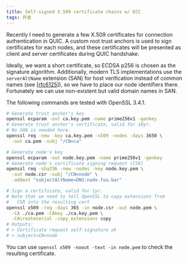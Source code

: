 ```yaml
---
title: Self-signed X.509 certificate chains w/ ECC
tags: 开发
---
```


Recently I need to generate a few X.509 certificates for connection authentication in QUIC. A custom root trust anchors is used to sign certificates for each nodes, and these certificates will be presented as client and server certificates during QUIC handshake.

Ideally, we want a short certificate, so ECDSA p256 is chosen as the signature algorithm. Additionally, modern TLS implementations use the `serverAltName` extension (SAN) for host verification instead of common names (see [[rfc6125]](https://www.rfc-editor.org/info/rfc6125)), so we have to place our node identifiers there. Fortunately we can use non-existent but valid domain names in SAN.

The following commands are tested with OpenSSL 3.4.1.

```bash
# Generate trust anchor's key
openssl ecparam -out ca.key.pem -name prime256v1 -genkey
# Generate trust anchor's certificate, valid for 10yr.
# No SAN is needed here.
openssl req -new -key ca.key.pem -x509 -nodes -days 3650 \
  -out ca.pem -subj "/CN=ca"

# Generate node's key
openssl ecparam -out node.key.pem -name prime256v1 -genkey
# Generate node's certificate signing request (CSR)
openssl req -sha256 -new -nodes -key node.key.pem \
  -out node.csr -subj "/CN=node" \
  -addext "subjectAltName=DNS:node.foo.bar"

# Sign a certificate, valid for 1yr.
# Note that we need to tell OpenSSL to copy extensions from
#   CSR into the resulting cert
openssl x509 -req -days 365 -in node.csr -out node.pem \
  -CA ./ca.pem -CAkey ./ca.key.pem \
  -CAcreateserial -copy_extensions copy
# Outputs:
# > Certificate request self-signature ok
# > subject=CN=node
```

You can use `openssl x509 -noout -text -in node.pem` to check the resulting certificate.
